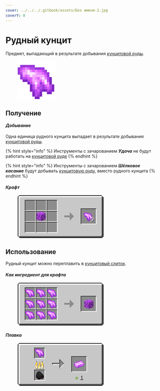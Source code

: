 ```yaml
---
cover: ../../../.gitbook/assets/Без имени-2.jpg
coverY: 0
---
```


# Рудный кунцит

Предмет, выпадающий в результате добывания [кунцитовой руды](../../rudy/kuncitovaya-ruda.md).

<figure><img src="../../../.gitbook/assets/raw_pink_ore (1).png" alt=""><figcaption></figcaption></figure>

## Получение

#### _Добывание_

Одна единица рудного кунцита выпадает в результате добывания [кунцитовой руды](../../rudy/kuncitovaya-ruda.md).

{% hint style="info" %}
Инструменты с зачарованием _**Удача**_ не будут работать на [кунцитовой руде](../../rudy/kuncitovaya-ruda.md)
{% endhint %}

{% hint style="info" %}
Инструменты с зачарованием _**Шёлковое касание**_ будут добывать [кунцитовую руду](../../rudy/kuncitovaya-ruda.md), вместо рудного кунцита
{% endhint %}

#### _Крафт_



<figure><img src="../../../.gitbook/assets/raw_pink_ore_result-multi.png" alt=""><figcaption></figcaption></figure>

## Использование

Рудный кунцит можно переплавить в [кунцитовый слиток](kuncitovyi-slitok.md).

#### _Как ингредиент для крафта_

<figure><img src="../../../.gitbook/assets/raw_pink_ore_block_result-x1.png" alt=""><figcaption></figcaption></figure>

#### _Плавка_

<figure><img src="../../../.gitbook/assets/raw_pink_ore_ing.png" alt=""><figcaption></figcaption></figure>

